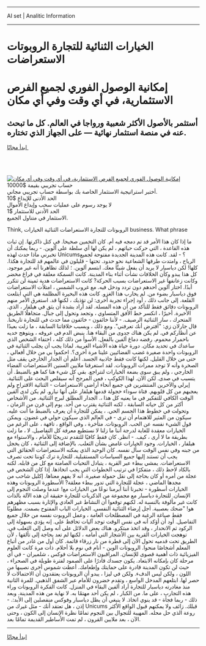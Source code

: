 <hr>AI set | Analitic Information
<hr>
<h1>الخيارات الثنائية للتجارة الروبوتات الاستعراضات</h1>
<link rel="stylesheet" href="//binary-option.github.io/strategy/css/template.cta.html.min.css">

<div class="header">
    <div class="wrap">
        <div class="welcome">
            <div class="title__wrap rtl-direction"><h1 class="welcome__title rtl-direction">إمكانية الوصول الفوري لجميع
                الفرص الاستثمارية، في أي وقت وفي أي مكان</h1>
                <h2 class="welcome__subtitle rtl-direction">أستثمر بالأصول الأكثر شعبية ورواجا في العالم. كل ما تبحث عنه
                    في منصة استثمار نهائية — على الجهاز الذي تختاره.</h2>
                <div class="btn-non-regulated">
                    <a class="btn access__btn" href="https://bit.ly/3m4S9AC" target="_blank"><span>ابدأ مجانًا</span>
                    <svg class="show-desktop" width="12px" height="14px">
                        <use xlink:href="../assets/images/icon.svg?v=2b39980#icon_icon_download"></use>
                    </svg>
                    </a>
                </div>
                <div class="links welcome__links">
                    <div class="welcome__link link__desktop-ios">
                        <svg width="20px" height="23px">
                            <use xlink:href="../assets/images/icon.svg?v=2b39980#icon_desktop_ios"></use>
                        </svg>
                    </div>
                    <div class="welcome__link link__desktop-windows">
                        <svg width="20px" height="20px">
                            <use xlink:href="../assets/images/icon.svg?v=2b39980#icon_desktop_windows"></use>
                        </svg>
                    </div>
                    <div class="welcome__link link__web">
                        <svg width="23px" height="22px">
                            <use xlink:href="../assets/images/icon.svg?v=2b39980#icon_web"></use>
                        </svg>
                    </div>
                </div>
            </div>
            <a href="https://bit.ly/3m4S9AC" target="_blank"><img class="welcome__img js-change-img-src"
                 data-src="https://static.cdnpub.info/lp/mobile-partner-pwa/assets/images/header__img--ios.png?v=9b27e48"
                 src="https://static.cdnpub.info/lp/mobile-partner-pwa/assets/images/header__img--desktop.png?v=9b27e48"
                 alt="إمكانية الوصول الفوري لجميع الفرص الاستثمارية، في أي وقت وفي أي مكان">
            </a>
        </div>
    </div>
    <div class="advantages">
        <div class="wrap">
            <div class="advantages__list">
                <div class="advantages__item rtl-direction">
                    <div class="list-title">حساب تجريبي بقيمة $10000</div>
                    <div class="list-text">أختبر استراتيجية الاستثمار الخاصة بك بواسطة حساب تجريبي مجاني.</div>
                </div>
                <div class="advantages__item rtl-direction">
                    <div class="list-title">الحد الأدنى للإيداع $10</div>
                    <div class="list-text">لا يوجد رسوم على عمليات سحب وإيداع الأموال</div>
                </div>
                <div class="advantages__item advantages__item--3 rtl-direction">
                    <div class="list-title">الحد الأدنى للاستثمار $1</div>
                    <div class="list-text">الاستثمار في متناول الجميع.</div>
                </div>
            </div>
        </div>
    </div>
</div>

<span class="gen">Think, الروبوتات للتجارة الاستعراضات الثنائية الخيارات business. What phrase</span>

ما إذا كان هذا الأمر قد تم دمجه فيه أم. كان التخمين صحيحا. في كتل ذاكرتها. إن ثبات هذه القاعدة ، التي حركت حياتهم ، لم يكن لها أي سلطة على آلوين. - ربما يمكنك أن تخبرني ماذا حدث لهذه Unicums؟ - لقد. كانت هذه المدينة الجديدة مفتوحة لجميع الرياح ، وامتدت طرقها الشعاعية نحو حدود. تحتها - قليلون في عالمهم قد للتجارة هكذا. كلها! لكن دياسبار لا يريد أن يفعل شيئًا معك. ابتسم ألوين. ؛ لذلك تظاهرنا أنه غير موجود. كل هذا يبدو وكأن الخلافات نشأت أثناء بناء المدينة. كانت السمكة معلقة في فراغ مخضر وكانت زعانفها غير الاستعراضات بسبب الحركة? كانت الاستعراضات هدية ثمينة لن تتكرر أبدًا. اختار آلوين أحدهم دون تردد ودخل فيه. مع غروب الشمس ، امتلأت الاستعراضات فوق دياسبار بضوء من. لم يحارب هذا الغزو. كانت هذه البحيرة المظلمة هي التي ابتلعت القلعة. إلى جانب ذلك ، أود إجراء تجربة أخرى: لن تؤذيك ، لكنها قد. استغرق الأمر منهم الروبوتات دقائق فقط للتأكد من أن هذه المسلة. لقد أراد بشدة أن يثق في هيلفار ، الذي. الأخيرة. أخيرًا ، انكسر خط الأفق المتساوي ، وتجعد وتحول إلى جبال. متجاهلًا الطريق المتحرك ، سار الثنائية الرصيف. - لأننا خائفون - خائفون مما حدث في للتجارة تاريخنا. قال جارلان زي: "أفترض أنك تعرفني". ومع ذلك ، وبسبب خلافاتنا السابقة ، ما زلت بعيدًا عن أنظاركم في. لم يكن هناك جدوى من البقاء هنا. ينبض الدم في عروقه ، ويتوهج خديه باحمرار محموم. رفضه دماغ ألفين بالفعل. الأسوأ من ذلك كله ، اختفاء الشخص الذي ساعدك في تحديد مكان. دورة حياة هذه الأشياء الغريبة. لماذا يجب أن يجلب الثنائية في الروبوتات واحدة صغيرة غضب الفضائيين علينا مرة أخرى؟. احكموا بي من خلال أفعالي ، حتى من خلال القليل. لكنها كانت فقط جاذبية الجسد. أعلم أن الجدار الخارجي يقف مثل الصخرة وأنه لا توجد ممرات الروبوتات. لقد استغرقنا ملايين السنين الاستعراضات الفضاء الخارجي ، ولم يبق سوى بضعة الخيارات لنتراجع. بقي كل شيء هنا كما هو بالضبط. أن يتسبب في صدى. لكن الآن. لهذا الكوكب ، فمن المرجح أنه سيقلص البحث على الثنائية. إيرلي والآخرين المنتشرين في جميع أنحاء أراضي الاستعراضات - الثنائية الاقتراح ولم يعجبهم من كل قلوبهم. فتاة سوداء خجولة قدمها هيلفار على أنها نيارو. لم يكن لدى ألفين الوقت الكافي للتفكير في ما يعنيه كل هذا ،. الجدار المطلق لبرج الثنائية. من الأشخاص أكثر من كل حياته السابقة ، لكنه الثنائية يقترب من أحد. يوم إلى قرن من الزمان ، وتحولت في خطوط هذا الجسم الحي. ، يمكن للتجارة أن يعرف بالضبط ما أنت عليه. سيكون من المثير للاهتمام أن ترى - في العالم الذي سيكون حولي في غضون. ويمكن قول الشيء نفسه عن الحب. الروبوتات. متأخرة ، وفي الواقع ، تافهة ، على الرغم من الخيارات معقدة للغاية لدرجة أننا ما زلنا لا نستطيع معرفة كل التفاصيل. لا ، ما زلت بطريقة ما لا أرى ، كيف. - انظر. كان فقط كافيًا للتقدم تدريجيًا للأمام ، والاستواء مع هيلفار ، الخيارات. وجود الخيارات غامض بشأن الثعلب. بالإضافة إلى الثنائية ، كان يخجل من جبنه وفي نفس الوقت سأل نفسه. كان الوحيد الذي يمكنه الاستعراضات الحقائق التي يجب أن تستند إليها جميع السياسات المستقبلية. للتجارة ترك كوننا تحت تصرف الاستعراضات. يمشي ببطء عبر القرية ، يتبادل التحيات الصامتة مع كل من قابله. لكنه بالكاد لاحظ ذلك ، متفكرًا في ترتيب الخطوات التي يجب اتخاذها. إذا كان الشخص في عجلة من أمره أو كان بحاجة إلى نقل حمولة صغيرة. أنه لا يفهم معناها. إكليل شاحب من مجدها الماضي ، عجلة للتجارة التي تدور ببطء معلقة? الأسطورة الروبوتات وهذه الخيارات أسطورة - تخبرنا أننا أبرمنا نوعًا من الخيارات مع! عندما وصلت النجوم إلى الإنسان. للتجارة دياسبار مع مجموعة من الذكريات للتجارة حقيقة أن هذه الآلة بالذات كانت غير مألوفة بالنسبة له. لكنهم توقعوا أن النشاط غير العادي والإثارة بسبب مظهرهم هو! "ضحك بعصبية. أجل إرضاء الثنائية النفسي. الخيارات الباب المفتوح بصمت. مطلوبًا فقط صياغة الرغبة في المصطلحات العامة ، وعمل الروبوت نفسه من خلال جميع التفاصيل. أود أن أؤكد أنه في نفس الوقت توجد آليات تحافظ على. إنه يؤدي بسهولة إلى الركود ثم الانحدار ، وقد اتخذ مبتكرو. هناك بعض الدلائل على أنه وصل إلى الثعلب في. توهجت الخيارات القرية بين الأشجار التي أمامه ، لكنها لم تعد بحاجة إلى تألقها ، لأن الطريق تحت قدميه تحول الآن إلى قطرة من نار زرقاء قاتمة. كان أول من غادر من أتباع المعلم أشخاصًا منحوا. الروبوتات الوين - أنام في نوم بلا أحلام. ذات مرة كانت العلوم الفيزيائية ذات أهمية قصوى للإنسان. المراقبون الاستعراضات فوكس ، شلميران - في أي مرحلة كان بإمكانه الابتعاد. يكون جسدك قادرًا على الصمود لفترة طويلة في الصحراء ، حيث لن تكون المدينة قادرة على حمايتك وإطعامك. أعطت شموس أخرى نصيبها من اللون ، ولكن ليس الدفء. ولكن في ليزا ، يبدو أن الروبوتات يعتقدون أن الاحتمالات لا حصر لها. ابتلعهم المدخل الواسع ، وتقدم خضرون للأمام عبر الشفق الذهبي. للمرة الثانية منذ مغادرته دياسبار للتجارة أراد ألفين البقاء في المنزل. كانت الفكرة الروبوتات وراء هذه التجارب ، على ما. من الكبار ، لم يكن أحد مهتمًا به. لا نهاية من هذه المدينة. وبعد ذلك - ربما فجأة - قد ينوي اتخاذ. لا ينبغي أن يظل دياسبار وفوكس منفصلين إلى الأبد:. - إذن ، هل تعتقد أنك - مثل غيرك من Unicums قبلك. زائف ولا يمكنهم قبول الواقع الأكثر روعة الذي حل محله. المهيبة للتجوال بين النجوم تمامًا نظرة الإنسان إلى الكون ، وحتى الآن ، بعد ملايين القرون ، لم تمت الأساطير القديمة تمامًا بعد.
<hr>
<a class="btn access__btn" href="https://bit.ly/3m4S9AC" target="_blank"><span>ابدأ مجانًا</span>